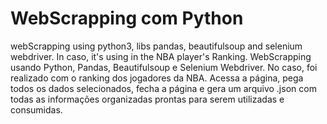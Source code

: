 # WebScrapping com Python
 webScrapping using python3, libs pandas, beautifulsoup and selenium webdriver. In caso, it's using in the NBA player's Ranking.
WebScrapping usando Python, Pandas, Beautifulsoup e Selenium Webdriver. No caso, foi realizado com o ranking dos jogadores da NBA. Acessa a página, pega todos os dados selecionados, fecha a página e gera um arquivo .json com todas as informações organizadas prontas para serem utilizadas e consumidas.
